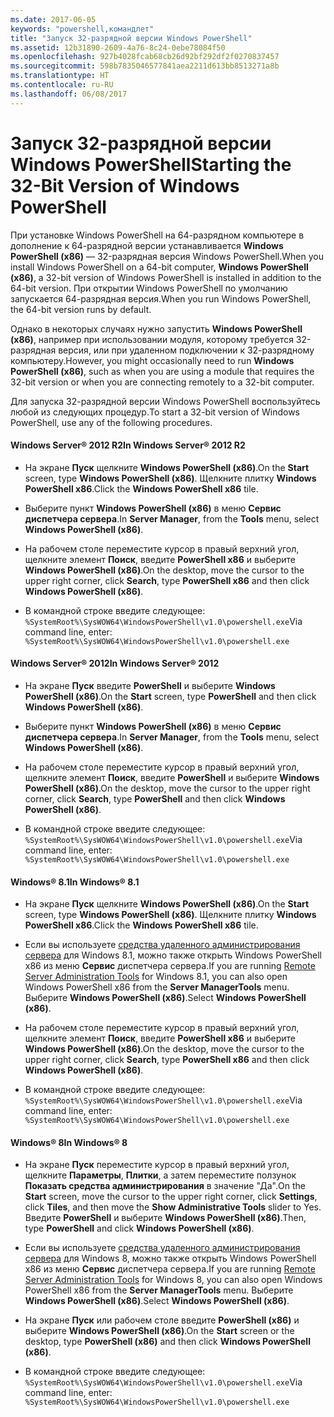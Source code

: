 ```yaml
---
ms.date: 2017-06-05
keywords: "powershell,командлет"
title: "Запуск 32-разрядной версии Windows PowerShell"
ms.assetid: 12b31890-2609-4a76-8c24-0ebe78084f50
ms.openlocfilehash: 927b4028fcab68cb26d92bf292df2f0270837457
ms.sourcegitcommit: 598b7835046577841aea2211d613bb8513271a8b
ms.translationtype: HT
ms.contentlocale: ru-RU
ms.lasthandoff: 06/08/2017
---
```

# <a name="starting-the-32-bit-version-of-windows-powershell"></a><span data-ttu-id="dcd24-103">Запуск 32-разрядной версии Windows PowerShell</span><span class="sxs-lookup"><span data-stu-id="dcd24-103">Starting the 32-Bit Version of Windows PowerShell</span></span>
<span data-ttu-id="dcd24-104">При установке Windows PowerShell на 64-разрядном компьютере в дополнение к 64-разрядной версии устанавливается **Windows PowerShell (x86)** — 32-разрядная версия Windows PowerShell.</span><span class="sxs-lookup"><span data-stu-id="dcd24-104">When you install Windows PowerShell on a 64-bit computer, **Windows PowerShell (x86)**, a 32-bit version of Windows PowerShell is installed in addition to the 64-bit version.</span></span> <span data-ttu-id="dcd24-105">При открытии Windows PowerShell по умолчанию запускается 64-разрядная версия.</span><span class="sxs-lookup"><span data-stu-id="dcd24-105">When you run Windows PowerShell, the 64-bit version runs by default.</span></span>

<span data-ttu-id="dcd24-106">Однако в некоторых случаях нужно запустить **Windows PowerShell (x86)**, например при использовании модуля, которому требуется 32-разрядная версия, или при удаленном подключении к 32-разрядному компьютеру.</span><span class="sxs-lookup"><span data-stu-id="dcd24-106">However, you might occasionally need to run **Windows PowerShell (x86)**, such as when you are using a module that requires the 32-bit version or when you are connecting remotely to a 32-bit computer.</span></span>

<span data-ttu-id="dcd24-107">Для запуска 32-разрядной версии Windows PowerShell воспользуйтесь любой из следующих процедур.</span><span class="sxs-lookup"><span data-stu-id="dcd24-107">To start a 32-bit version of Windows PowerShell, use any of the following procedures.</span></span>

#### <a name="in-windows-server-2012-r2"></a><span data-ttu-id="dcd24-108">Windows Server® 2012 R2</span><span class="sxs-lookup"><span data-stu-id="dcd24-108">In Windows Server® 2012 R2</span></span>

-   <span data-ttu-id="dcd24-109">На экране **Пуск** щелкните **Windows PowerShell (x86)**.</span><span class="sxs-lookup"><span data-stu-id="dcd24-109">On the **Start** screen, type **Windows PowerShell (x86)**.</span></span> <span data-ttu-id="dcd24-110">Щелкните плитку **Windows PowerShell x86**.</span><span class="sxs-lookup"><span data-stu-id="dcd24-110">Click the **Windows PowerShell x86** tile.</span></span>

-   <span data-ttu-id="dcd24-111">Выберите пункт **Windows PowerShell (x86)** в меню **Сервис** **диспетчера сервера**.</span><span class="sxs-lookup"><span data-stu-id="dcd24-111">In **Server Manager**, from the **Tools** menu, select **Windows PowerShell (x86)**.</span></span>

-   <span data-ttu-id="dcd24-112">На рабочем столе переместите курсор в правый верхний угол, щелкните элемент **Поиск**, введите **PowerShell x86** и выберите **Windows PowerShell (x86)**.</span><span class="sxs-lookup"><span data-stu-id="dcd24-112">On the desktop, move the cursor to the upper right corner, click **Search**, type **PowerShell x86** and then click **Windows PowerShell (x86)**.</span></span>

-   <span data-ttu-id="dcd24-113">В командной строке введите следующее: `%SystemRoot%\SysWOW64\WindowsPowerShell\v1.0\powershell.exe`</span><span class="sxs-lookup"><span data-stu-id="dcd24-113">Via command line, enter: `%SystemRoot%\SysWOW64\WindowsPowerShell\v1.0\powershell.exe`</span></span>

#### <a name="in-windows-server-2012"></a><span data-ttu-id="dcd24-114">Windows Server® 2012</span><span class="sxs-lookup"><span data-stu-id="dcd24-114">In Windows Server® 2012</span></span>

-   <span data-ttu-id="dcd24-115">На экране **Пуск** введите **PowerShell** и выберите **Windows PowerShell (x86)**.</span><span class="sxs-lookup"><span data-stu-id="dcd24-115">On the **Start** screen, type **PowerShell** and then click **Windows PowerShell (x86)**.</span></span>

-   <span data-ttu-id="dcd24-116">Выберите пункт **Windows PowerShell (x86)** в меню **Сервис** **диспетчера сервера**.</span><span class="sxs-lookup"><span data-stu-id="dcd24-116">In **Server Manager**, from the **Tools** menu, select **Windows PowerShell (x86)**.</span></span>

-   <span data-ttu-id="dcd24-117">На рабочем столе переместите курсор в правый верхний угол, щелкните элемент **Поиск**, введите **PowerShell** и выберите **Windows PowerShell (x86)**.</span><span class="sxs-lookup"><span data-stu-id="dcd24-117">On the desktop, move the cursor to the upper right corner, click **Search**, type **PowerShell** and then click **Windows PowerShell (x86)**.</span></span>

-   <span data-ttu-id="dcd24-118">В командной строке введите следующее: `%SystemRoot%\SysWOW64\WindowsPowerShell\v1.0\powershell.exe`</span><span class="sxs-lookup"><span data-stu-id="dcd24-118">Via command line, enter: `%SystemRoot%\SysWOW64\WindowsPowerShell\v1.0\powershell.exe`</span></span>

#### <a name="in-windows-81"></a><span data-ttu-id="dcd24-119">Windows® 8.1</span><span class="sxs-lookup"><span data-stu-id="dcd24-119">In Windows® 8.1</span></span>

-   <span data-ttu-id="dcd24-120">На экране **Пуск** щелкните **Windows PowerShell (x86)**.</span><span class="sxs-lookup"><span data-stu-id="dcd24-120">On the **Start** screen, type **Windows PowerShell (x86)**.</span></span> <span data-ttu-id="dcd24-121">Щелкните плитку **Windows PowerShell x86**.</span><span class="sxs-lookup"><span data-stu-id="dcd24-121">Click the **Windows PowerShell x86** tile.</span></span>

-   <span data-ttu-id="dcd24-122">Если вы используете [средства удаленного администрирования сервера](http://go.microsoft.com/fwlink/?LinkID=304145) для Windows 8.1, можно также открыть Windows PowerShell x86 из меню **Сервис** диспетчера сервера.</span><span class="sxs-lookup"><span data-stu-id="dcd24-122">If you are running [Remote Server Administration Tools](http://go.microsoft.com/fwlink/?LinkID=304145) for Windows 8.1, you can also open Windows PowerShell x86 from the **Server ManagerTools** menu.</span></span> <span data-ttu-id="dcd24-123">Выберите **Windows PowerShell (x86)**.</span><span class="sxs-lookup"><span data-stu-id="dcd24-123">Select **Windows PowerShell (x86)**.</span></span>

-   <span data-ttu-id="dcd24-124">На рабочем столе переместите курсор в правый верхний угол, щелкните элемент **Поиск**, введите **PowerShell x86** и выберите **Windows PowerShell (x86)**.</span><span class="sxs-lookup"><span data-stu-id="dcd24-124">On the desktop, move the cursor to the upper right corner, click **Search**, type **PowerShell x86** and then click **Windows PowerShell (x86)**.</span></span>
   
-   <span data-ttu-id="dcd24-125">В командной строке введите следующее: `%SystemRoot%\SysWOW64\WindowsPowerShell\v1.0\powershell.exe`</span><span class="sxs-lookup"><span data-stu-id="dcd24-125">Via command line, enter: `%SystemRoot%\SysWOW64\WindowsPowerShell\v1.0\powershell.exe`</span></span>

#### <a name="in-windows-8"></a><span data-ttu-id="dcd24-126">Windows® 8</span><span class="sxs-lookup"><span data-stu-id="dcd24-126">In Windows® 8</span></span>

-   <span data-ttu-id="dcd24-127">На экране **Пуск** переместите курсор в правый верхний угол, щелкните **Параметры**, **Плитки**, а затем переместите ползунок **Показать средства администрирования** в значение "Да".</span><span class="sxs-lookup"><span data-stu-id="dcd24-127">On the **Start** screen, move the cursor to the upper right corner, click **Settings**, click **Tiles**, and then move the **Show Administrative Tools** slider to Yes.</span></span> <span data-ttu-id="dcd24-128">Введите **PowerShell** и выберите **Windows PowerShell (x86)**.</span><span class="sxs-lookup"><span data-stu-id="dcd24-128">Then, type **PowerShell** and click **Windows PowerShell (x86)**.</span></span>

-   <span data-ttu-id="dcd24-129">Если вы используете [средства удаленного администрирования сервера](http://www.microsoft.com/download/details.aspx?id=28972) для Windows 8, можно также открыть Windows PowerShell x86 из меню **Сервис** диспетчера сервера.</span><span class="sxs-lookup"><span data-stu-id="dcd24-129">If you are running [Remote Server Administration Tools](http://www.microsoft.com/download/details.aspx?id=28972) for Windows 8, you can also open Windows PowerShell x86 from the **Server ManagerTools** menu.</span></span> <span data-ttu-id="dcd24-130">Выберите **Windows PowerShell (x86)**.</span><span class="sxs-lookup"><span data-stu-id="dcd24-130">Select **Windows PowerShell (x86)**.</span></span>

-   <span data-ttu-id="dcd24-131">На экране **Пуск** или рабочем столе введите **PowerShell (x86)** и выберите **Windows PowerShell (x86)**.</span><span class="sxs-lookup"><span data-stu-id="dcd24-131">On the **Start** screen or the desktop, type **PowerShell (x86)** and then click **Windows PowerShell (x86)**.</span></span>

-   <span data-ttu-id="dcd24-132">В командной строке введите следующее: `%SystemRoot%\SysWOW64\WindowsPowerShell\v1.0\powershell.exe`</span><span class="sxs-lookup"><span data-stu-id="dcd24-132">Via command line, enter: `%SystemRoot%\SysWOW64\WindowsPowerShell\v1.0\powershell.exe`</span></span>

